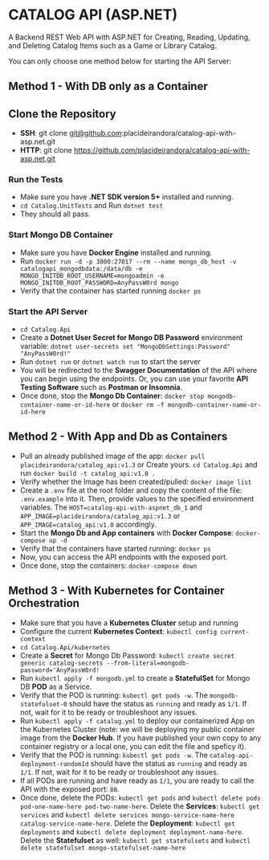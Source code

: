 # CATALOG API (ASP.NET)

A Backend REST Web API with ASP.NET for Creating, Reading, Updating, and Deleting Catalog Items such as a Game or Library Catalog.

You can only choose one method below for starting the API Server:

## Method 1 - With DB only as a Container

## Clone the Repository

- **SSH**: git clone git@github.com:placideirandora/catalog-api-with-asp.net.git
- **HTTP**: git clone https://github.com/placideirandora/catalog-api-with-asp.net.git

### Run the Tests

- Make sure you have **.NET SDK version 5+** installed and running.
- `cd Catalog.UnitTests` and Run `dotnet test`
- They should all pass.

### Start Mongo DB Container

- Make sure you have **Docker Engine** installed and running.
- Run `docker run -d -p 3800:27017 --rm --name mongo_db_host -v catalogapi_mongodbdata:/data/db -e MONGO_INITDB_ROOT_USERNAME=mongoadmin -e MONGO_INITDB_ROOT_PASSWORD=AnyPassW0rd mongo`
- Verify that the container has started running `docker ps`

### Start the API Server

- `cd Catalog.Api`
- Create a **Dotnet User Secret for Mongo DB Password** environment variable: `dotnet user-secrets set "MongoDbSettings:Password" "AnyPassW0rd!"`
- Run `dotnet run` or `dotnet watch run` to start the server
- You will be redirected to the **Swagger Documentation** of the API where you can begin using the endpoints. Or, you can use your favorite **API Testing Software** such as **Postman or Insomnia**.
- Once done, stop the **Mongo Db Container**: `docker stop mongodb-container-name-or-id-here` or `docker rm -f mongodb-container-name-or-id-here`

## Method 2 - With App and Db as Containers

- Pull an already published image of the app: `docker pull placideirandora/catalog_api:v1.3` or Create yours. `cd Catalog.Api` and run `docker build -t catalog_api:v1.0 .`
- Verify whether the Image has been created/pulled: `docker image list`
- Create a `.env` file at the root folder and copy the content of the file: `.env.example` into it. Then, provide values to the specified environment variables. The `HOST=catalog-api-with-aspnet_db_1` and `APP_IMAGE=placideirandora/catalog_api:v1.3` or `APP_IMAGE=catalog_api:v1.0` accordingly.
- Start the **Mongo Db and App containers** with **Docker Compose**: `docker-compose up -d`
- Verify that the containers have started running: `docker ps`
- Now, you can access the API endpoints with the exposed port.
- Once done, stop the containers: `docker-compose down`

## Method 3 - With Kubernetes for Container Orchestration

- Make sure that you have a **Kubernetes Cluster** setup and running
- Configure the current **Kubernetes Context**: `kubectl config current-context`
- `cd Catalog.Api/kubernetes`
- Create a **Secret** for Mongo Db Password: `kubectl create secret generic catalog-secrets --from-literal=mongodb-password='AnyPassW0rd!`
- Run `kubectl apply -f mongodb.yml` to create a **StatefulSet** for Mongo DB **POD** as a Service.
- Verify that the POD is running: `kubectl get pods -w`. The `mongodb-statefulset-0` should have the status as `running` and ready as `1/1`. If not, wait for it to be ready or troubleshoot any issues.
- Run `kubectl apply -f catalog.yml` to deploy our containerized App on the Kubernetes Cluster (note: we will be deploying my public container image from the **Docker Hub**. If you have published your own copy to any container registry or a local one, you can edit the file and speficy it).
- Verify that the POD is running: `kubectl get pods -w`. The `catalog-api-deployment-randomId` should have the status as `running` and ready as `1/1`. If not, wait for it to be ready or troubleshoot any issues.
- If all PODs are running and have ready as `1/1`, you are ready to call the API with the exposed port: `80`.
- Once done, delete the PODs: `kubectl get pods` and `kubectl delete pods pod-one-name-here pod-two-name-here`. Delete the **Services**: `kubectl get services` and `kubectl delete services mongo-service-name-here catalog-service-name-here`. Delete the **Deployment**: `kubectl get deployments` and `kubectl delete deployment deployment-name-here`. Delete the **Statefulset** as well: `kubectl get statefulsets` and `kubectl delete statefulset mongo-statefulset-name-here`
